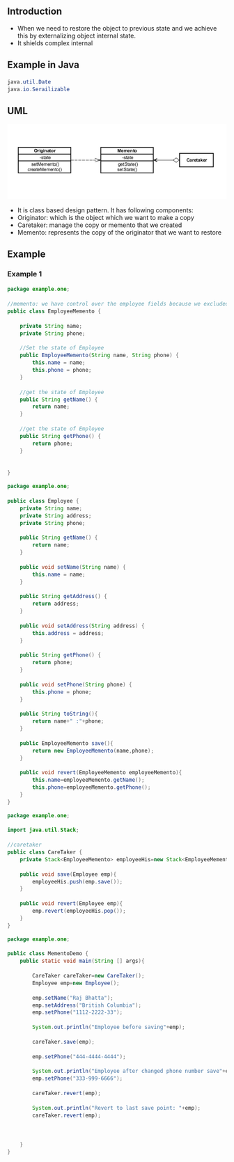 ## Introduction ##
- When we need to restore the object to previous state and we achieve this by externalizing object internal state.
- It shields complex internal

## Example in Java ##
```java
java.util.Date
java.io.Serailizable
```

## UML ##

<img src="memento.png" />

- It is class based design pattern. It has following components:
-  Originator: which is the object which we want to make a copy
- Caretaker: manage the copy or memento that we created
- Memento: represents the copy of the originator that we want to restore

## Example ##
### Example 1 ###
```java
package example.one;

//memento: we have control over the employee fields because we excluded address
public class EmployeeMemento {

    private String name;
    private String phone;

    //Set the state of Employee
    public EmployeeMemento(String name, String phone) {
        this.name = name;
        this.phone = phone;
    }

    //get the state of Employee
    public String getName() {
        return name;
    }

    //get the state of Employee
    public String getPhone() {
        return phone;
    }


}
```

```java
package example.one;

public class Employee {
    private String name;
    private String address;
    private String phone;

    public String getName() {
        return name;
    }

    public void setName(String name) {
        this.name = name;
    }

    public String getAddress() {
        return address;
    }

    public void setAddress(String address) {
        this.address = address;
    }

    public String getPhone() {
        return phone;
    }

    public void setPhone(String phone) {
        this.phone = phone;
    }

    public String toString(){
        return name+" :"+phone;
    }

    public EmployeeMemento save(){
        return new EmployeeMemento(name,phone);
    }

    public void revert(EmployeeMemento employeeMemento){
        this.name=employeeMemento.getName();
        this.phone=employeeMemento.getPhone();
    }
}
```

```java
package example.one;

import java.util.Stack;

//caretaker
public class CareTaker {
    private Stack<EmployeeMemento> employeeHis=new Stack<EmployeeMemento>();

    public void save(Employee emp){
        employeeHis.push(emp.save());
    }

    public void revert(Employee emp){
        emp.revert(employeeHis.pop());
    }
}

```

```java
package example.one;

public class MementoDemo {
    public static void main(String [] args){

        CareTaker careTaker=new CareTaker();
        Employee emp=new Employee();

        emp.setName("Raj Bhatta");
        emp.setAddress("British Columbia");
        emp.setPhone("1112-2222-33");

        System.out.println("Employee before saving"+emp);

        careTaker.save(emp);

        emp.setPhone("444-4444-4444");

        System.out.println("Employee after changed phone number save"+emp);
        emp.setPhone("333-999-6666");

        careTaker.revert(emp);

        System.out.println("Revert to last save point: "+emp);
        careTaker.revert(emp);



    }
}
```